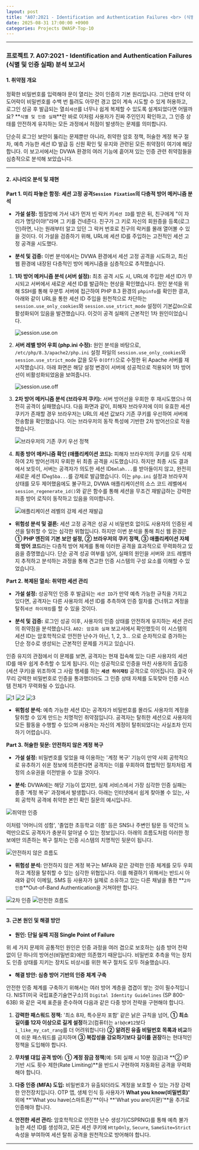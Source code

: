```yaml
---
layout: post
title: "A07:2021 - Identification and Authentication Failures <br> (식별 및 인증 실패) 분석 보고서"
date: 2025-08-31 17:00:00 +0900
categories: Projects OWASP-Top-10
---
```

---

### **프로젝트 7. A07:2021 - Identification and Authentication Failures <br> (식별 및 인증 실패) 분석 보고서**

#### **1. 취약점 개요**

정확한 비밀번호를 입력해야 문이 열리는 것이 인증의 기본 원리입니다. 그런데 만약 이 도어락이 비밀번호를 수백 번 틀려도 아무런 경고 없이 계속 시도할 수 있게 허용하고, 로그인 성공 후 발급되는 열쇠`세션`를 너무나 쉽게 복제할 수 있도록 설계되었다면 어떨까요? **`식별 및 인증 실패`**란 바로 이처럼 사용자가 진짜 주인인지 확인하고, 그 인증 상태를 안전하게 유지하는 모든 과정에서 허점이 발생하는 문제를 의미합니다. 

단순히 로그인 보안이 뚫리는 문제뿐만 아니라, 취약한 암호 정책, 허술한 계정 복구 절차, 예측 가능한 세션 ID 발급 등 신원 확인 및 유지와 관련된 모든 취약점이 여기에 해당합니다. 이 보고서에서는 DVWA 환경의 여러 기능에 흩어져 있는 인증 관련 취약점들을 심층적으로 분석해 보았습니다.

---

#### **2. 시나리오 분석 및 재현**

**Part 1. 미리 파놓은 함정: 세션 고정 공격`Session Fixation`의 다층적 방어 메커니즘 분석**

*   **가설 설정:**
찜질방에 가서 내가 먼저 빈 락커 키`세션 ID`를 받은 뒤, 친구에게 "이 자리가 명당이야!"라며 그 키를 건네준다. 친구가 그 키로 자신의 회원증을 등록(로그인)하면, 나는 원래부터 알고 있던 그 락커 번호로 친구의 락커를 몰래 열어볼 수 있을 것이다. 이 가설을 검증하기 위해, URL에 세션 ID를 주입하는 고전적인 세션 고정 공격을 시도했다.

*   **분석 및 검증:**
이번 분석에서는 DVWA 환경에서 세션 고정 공격을 시도하고, 최신 웹 환경에 내장된 다층적인 방어 메커니즘을 심층적으로 추적했습니다.

1.  **1차 방어 메커니즘 분석 (서버 설정):**
    최초 공격 시도 시, URL에 주입한 세션 ID가 무시되고 서버에서 새로운 세션 ID를 발급하는 현상을 확인했습니다. 원인 분석을 위해 SSH를 통해 우분투 서버에 접근하여 PHP 8.3 환경의 `phpinfo`를 확인한 결과, 아래와 같이 URL을 통한 세션 ID 주입을 원천적으로 차단하는 `session.use_only_cookies`와 `session.use_strict_mode` 설정이 기본값`On`으로 활성화되어 있음을 발견했습니다. 이것이 공격 실패의 근본적인 1차 원인이었습니다.

    ![session.use.on](/assets/images/A07_P1-1.png)

2.  **서버 레벨 방어 우회 (php.ini 수정):**
    원인 분석을 바탕으로, `/etc/php/8.3/apache2/php.ini` 설정 파일의 `session.use_only_cookies`와 `session.use_strict_mode` 값을 모두 `0(Off)`으로 수정한 뒤 Apache 서버를 재시작했습니다. 아래 화면은 해당 설정 변경이 서버에 성공적으로 적용되어 1차 방어선이 비활성화되었음을 보여줍니다.

    ![session.use.off](/assets/images/A07_P1-2.png)

3.  **2차 방어 메커니즘 분석 (브라우저 쿠키):**
    서버 방어선을 우회한 후 재시도했으나 여전히 공격이 실패했습니다. 다음 화면과 같이, 피해자 브라우저에 이미 유효한 세션 쿠키가 존재할 경우 브라우저는 URL의 세션 값보다 기존 쿠키를 우선하여 서버에 전송함을 확인했습니다. 이는 브라우저의 동작 특성에 기반한 2차 방어선으로 작용했습니다.

    ![브라우저의 기존 쿠키 우선 정책](/assets/images/A07_P1-4.png)

4.  **최종 방어 메커니즘 확인 (애플리케이션 코드):**
    피해자 브라우저의 쿠키를 모두 삭제하여 2차 방어선까지 우회한 뒤 최종 공격을 시도했습니다. 하지만 최종 시도 결과에서 보듯이, 서버는 공격자가 의도한 세션 ID`6mlah...`를 받아들이지 않고, 완전히 새로운 세션 ID`eg5ba...`를 강제로 발급했습니다. 이는 `php.ini` 설정과 브라우저 상태를 모두 제어했음에도 불구하고, DVWA 애플리케이션의 소스 코드 레벨에서 `session_regenerate_id()`와 같은 함수를 통해 세션을 무조건 재발급하는 강력한 최종 방어 로직이 동작하고 있음을 의미합니다.

    ![애플리케이션 레벨의 강제 세션 재발급](/assets/images/A07_P1-3.png)

*   **위험성 분석 및 결론:**
세션 고정 공격은 성공 시 비밀번호 없이도 사용자의 인증된 세션을 탈취할 수 있는 심각한 위협입니다. 하지만 이번 분석을 통해 최신 웹 환경은 **① PHP 엔진의 기본 보안 설정, ② 브라우저의 쿠키 정책, ③ 애플리케이션 자체의 방어 코드**라는 다층적 방어 체계를 통해 이러한 공격을 효과적으로 무력화하고 있음을 증명했습니다. 단순 공격 성공 여부를 넘어, 실패의 원인을 서버와 코드 레벨까지 추적하고 분석하는 과정을 통해 견고한 인증 시스템의 구성 요소를 이해할 수 있었습니다.

**Part 2. 복제된 열쇠: 취약한 세션 관리**

*   **가설 설정:**
성공적인 인증 후 발급되는 `세션 ID`가 만약 예측 가능한 규칙을 가지고 있다면, 공격자는 다른 사용자의 세션 ID를 추측하여 인증 절차를 건너뛰고 계정을 탈취`세션 하이재킹`를 할 수 있을 것이다.

*   **분석 및 검증:**
로그인 성공 이후, 사용자의 인증 상태를 안전하게 유지하는 세션 관리의 취약점을 분석했습니다. `A02: 암호화 실패` 보고서에서 확인했듯이 이 시스템의 세션 ID는 암호학적으로 안전한 난수가 아닌, 1, 2, 3... 으로 순차적으로 증가하는 단순 정수로 생성되는 근본적인 문제를 가지고 있습니다.

인증 유지의 관점에서 이 문제를 보면, 공격자는 현재 접속해 있는 다른 사용자의 세션 ID를 매우 쉽게 추측할 수 있게 됩니다. 이는 성공적으로 인증을 마친 사용자의 출입증(세션 쿠키)을 위조하여 그 사람 행세를 하는 **`세션 하이재킹`** 공격으로 이어집니다. 결국 아무리 강력한 비밀번호로 인증을 통과했더라도 그 인증 상태 자체를 도둑맞아 인증 시스템 전체가 무력화될 수 있습니다.

   ![1](/assets/images/A02_P1-1.png)
   ![2](/assets/images/A02_P1-2.png)
   ![3](/assets/images/A02_P1-3.png)

*   **위험성 분석:**
예측 가능한 세션 ID는 공격자가 비밀번호를 몰라도 사용자의 계정을 탈취할 수 있게 만드는 치명적인 취약점입니다. 공격자는 탈취한 세션으로 사용자의 모든 활동을 수행할 수 있으며 사용자는 자신의 계정이 탈취되었다는 사실조차 인지하기 어렵습니다.

**Part 3. 허술한 뒷문: 안전하지 않은 계정 복구**

*   **가설 설정:**
비밀번호를 잊었을 때 이용하는 '계정 복구' 기능이 만약 사회 공학적으로 유추하기 쉬운 정보에 의존한다면 공격자는 이를 우회하여 합법적인 절차처럼 계정의 소유권을 이전받을 수 있을 것이다.

*   **분석:**
DVWA에는 해당 기능이 없지만, 실제 서비스에서 가장 심각한 인증 실패는 종종 '계정 복구' 과정에서 발생합니다. 아래는 인터넷에서 쉽게 찾아볼 수 있는, 사회 공학적 공격에 취약한 본인 확인 질문의 예시입니다.

   ![취약한 인증](/assets/images/A07_P3-1.png)

이처럼 '어머니의 성함', '졸업한 초등학교 이름' 등은 SNS나 주변인 탐문 등 약간의 노력만으로도 공격자가 충분히 알아낼 수 있는 정보입니다. 아래의 흐름도처럼 이러한 정보에만 의존하는 복구 절차는 인증 시스템의 치명적인 뒷문이 됩니다.

   ![안전하지 않은 흐름도](/assets/images/A07_P3-3.png)


*   **위험성 분석:**
안전하지 않은 계정 복구는 MFA와 같은 강력한 인증 체계를 모두 우회하고 계정을 탈취할 수 있는 심각한 위협입니다. 이를 해결하기 위해서는 반드시 아래와 같이 이메일, SMS 등 사용자가 실제로 소유하고 있는 다른 채널을 통한 **`2차 인증`**Out-of-Band Authentication을 거쳐야만 합니다.

   ![2차 인증](/assets/images/A07_P3-2.png)
   ![안전한 흐름도](/assets/images/A07_P3-4.png)

---

#### **3. 근본 원인 및 해결 방안**

*   **원인: 단일 실패 지점 Single Point of Failure**

위 세 가지 문제의 공통적인 원인은 인증 과정을 여러 겹으로 보호하는 심층 방어 전략 없이 단 하나의 방어선(비밀번호)에만 의존했기 때문입니다. 비밀번호 추측을 막는 장치도 인증 상태를 지키는 장치도 비상시를 위한 복구 절차도 모두 허술했습니다.

*   **해결 방안: 심층 방어 기반의 인증 체계 구축**

안전한 인증 체계를 구축하기 위해서는 여러 방어 계층을 겹겹이 쌓는 것이 필수적입니다. NIST(미국 국립표준기술연구소)의 `Digital Identity Guidelines` (SP 800-63B) 와 같은 국제 표준을 준수하여 다음과 같은 다중 방어 전략을 구현해야 합니다.

1.  **강력한 패스워드 정책:** '최소 8자, 특수문자 포함' 같은 낡은 규칙을 넘어, **① 최소 길이를 12자 이상으로 길게 설정**하고(컴퓨터는 `a!b@c#12`보다 `i_like_my_cat_rang`를 더 어려워합니다) **② 알려진 유출 비밀번호 목록과 비교**하여 쉬운 패스워드를 금지하며 **③ 복잡성을 강요하기보다 길이를 권장**하는 현대적인 정책을 도입해야 합니다.

2.  **무차별 대입 공격 방어:** **① 계정 잠금 정책**(예: 5회 실패 시 10분 잠금)과 **② IP 기반 시도 횟수 제한(Rate Limiting)**을 반드시 구현하여 자동화된 공격을 무력화해야 합니다.

3.  **다중 인증 (MFA) 도입:** 비밀번호가 유출되더라도 계정을 보호할 수 있는 가장 강력한 안전장치입니다. OTP 앱, 생체 인식 등 사용자가 **What you know(비밀번호)'** 외에 **'What you have(스마트폰)'**이나 **'What you are(지문)'**을 추가로 인증해야 합니다.

4.  **안전한 세션 관리:** 암호학적으로 안전한 난수 생성기(CSPRNG)를 통해 예측 불가능한 세션 ID를 생성하고, 모든 세션 쿠키에 `HttpOnly`, `Secure`, `SameSite=Strict` 속성을 부여하여 세션 탈취 공격을 원천적으로 방어해야 합니다.

<hr class="short-rule">